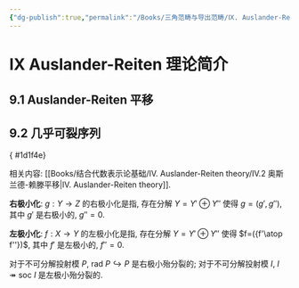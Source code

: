 ```yaml
---
{"dg-publish":true,"permalink":"/Books/三角范畴与导出范畴/Ⅸ. Auslander-Reiten 理论简介/9.2 几乎可裂序列/","dgPassFrontmatter":true,"created":"2024-07-26T20:01:21.694+08:00","updated":"2024-08-16T20:51:56.299+08:00"}
---
```


# Ⅸ Auslander-Reiten 理论简介

## 9.1 Auslander-Reiten 平移

## 9.2 几乎可裂序列
{ #1d1f4e}


相关内容: [[Books/结合代数表示论基础/Ⅳ. Auslander-Reiten theory/Ⅳ.2 奥斯兰德-赖滕平移\|Ⅳ. Auslander-Reiten theory]].

**右极小化**: $g:Y\rightarrow Z$ 的右极小化是指, 存在分解 $Y=Y'\oplus Y''$ 使得 $g=(g',g'')$, 其中 $g'$ 是右极小的, $g''=0$.

**左极小化**: $f:X\rightarrow Y$ 的左极小化是指, 存在分解 $Y=Y'\oplus Y''$ 使得 $f=({f'\atop f''})$, 其中 $f'$ 是左极小的, $f''=0$.

 对于不可分解投射模 $P$,  $\mathrm{rad\ }P\hookrightarrow P$ 是右极小殆分裂的;
 对于不可分解投射模 $I$,  $I \twoheadrightarrow \mathrm{soc\ }I$ 是左极小殆分裂的.
